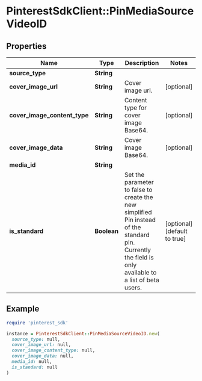 # PinterestSdkClient::PinMediaSourceVideoID

## Properties

| Name | Type | Description | Notes |
| ---- | ---- | ----------- | ----- |
| **source_type** | **String** |  |  |
| **cover_image_url** | **String** | Cover image url. | [optional] |
| **cover_image_content_type** | **String** | Content type for cover image Base64. | [optional] |
| **cover_image_data** | **String** | Cover image Base64. | [optional] |
| **media_id** | **String** |  |  |
| **is_standard** | **Boolean** | Set the parameter to false to create the new simplified Pin instead of the standard pin. Currently the field is only available to a list of beta users. | [optional][default to true] |

## Example

```ruby
require 'pinterest_sdk'

instance = PinterestSdkClient::PinMediaSourceVideoID.new(
  source_type: null,
  cover_image_url: null,
  cover_image_content_type: null,
  cover_image_data: null,
  media_id: null,
  is_standard: null
)
```

